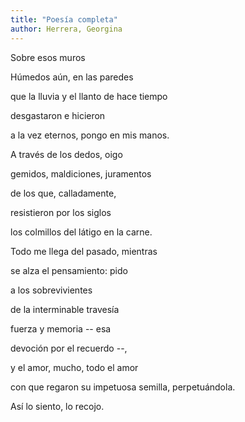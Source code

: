 ```yaml
---
title: "Poesía completa"
author: Herrera, Georgina
---
```

<div data-schema-version="8"><p>Sobre esos muros</p> <p>Húmedos aún, en las paredes</p> <p>que la lluvia y el llanto de hace tiempo</p> <p>desgastaron e hicieron</p> <p>a la vez eternos, pongo en mis manos.</p> <p>A través de los dedos, oigo</p> <p>gemidos, maldiciones, juramentos</p> <p>de los que, calladamente,</p> <p>resistieron por los siglos</p> <p>los colmillos del látigo en la carne.</p> <p>Todo me llega del pasado, mientras</p> <p>se alza el pensamiento: pido</p> <p>a los sobrevivientes</p> <p>de la interminable travesía</p> <p>fuerza y memoria -- esa</p> <p>devoción por el recuerdo --,</p> <p>y el amor, mucho, todo el amor</p> <p>con que regaron su impetuosa semilla, perpetuándola.</p> <p>Así lo siento, lo recojo.</p> </div>